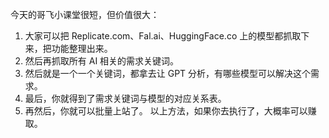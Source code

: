 今天的哥飞小课堂很短，但价值很大：
1. 大家可以把 Replicate.com、Fal.ai、HuggingFace.co 上的模型都抓取下来，把功能整理出来。
2. 然后再抓取所有 AI 相关的需求关键词。
3. 然后就是一个一个关键词，都拿去让 GPT 分析，有哪些模型可以解决这个需求。
4. 最后，你就得到了需求关键词与模型的对应关系表。
5. 再然后，你就可以批量上站了。
以上方法，如果你去执行了，大概率可以赚取。
